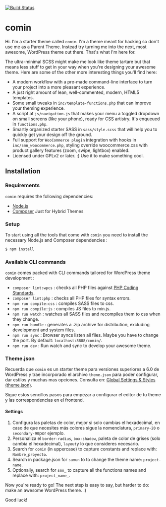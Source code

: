 [![Build Status](https://travis-ci.org/Automattic/_s.svg?branch=master)](https://travis-ci.org/Automattic/_s)

comin
===

Hi. I'm a starter theme called `comin`. I'm a theme meant for hacking so don't use me as a Parent Theme. Instead try turning me into the next, most awesome, WordPress theme out there. That's what I'm here for.

The ultra-minimal SCSS might make me look like theme tartare but that means less stuff to get in your way when you're designing your awesome theme. Here are some of the other more interesting things you'll find here:

* A modern workflow with a pre-made command-line interface to turn your project into a more pleasant experience.
* A just right amount of lean, well-commented, modern, HTML5 templates.
* Some small tweaks in `inc/template-functions.php` that can improve your theming experience.
* A script at `js/navigation.js` that makes your menu a toggled dropdown on small screens (like your phone), ready for CSS artistry. It's enqueued in `functions.php`.
* Smartly organized starter SASS in `sass/style.scss` that will help you to quickly get your design off the ground.
* Full support for `WooCommerce plugin` integration with hooks in `inc/smn_woocommerce.php`, styling override woocommerce.css with product gallery features (zoom, swipe, lightbox) enabled.
* Licensed under GPLv2 or later. :) Use it to make something cool.

Installation
---------------

### Requirements

`comin` requires the following dependencies:

- [Node.js](https://nodejs.org/)
- [Composer](https://getcomposer.org/) Just for Hybrid Themes


### Setup

To start using all the tools that come with `comin`  you need to install the necessary Node.js and Composer dependencies :

```sh
$ npm install
```

### Available CLI commands

`comin` comes packed with CLI commands tailored for WordPress theme development :

- `composer lint:wpcs` : checks all PHP files against [PHP Coding Standards](https://developer.wordpress.org/coding-standards/wordpress-coding-standards/php/).
- `composer lint:php` : checks all PHP files for syntax errors.
- `npm run compile:css` : compiles SASS files to css.
- `npm run compile:js` : compiles JS files to min.js.
- `npm run watch` : watches all SASS files and recompiles them to css when they change.
- `npm run bundle` : generates a .zip archive for distribution, excluding development and system files.
- `npm run sync` : Browser syncs listen all files. Maybe you have to change the port. By default: `localhost:8888/comin/`.
- `npm run dev` : Run watch and sync to develop your awesome theme.


### Theme.json

Recuerda que `comin` es un starter theme para versiones superiores a 6.0 de WordPress y trae incorporado el archivo `theme.json` para poder configurar, dar estilos y muchas mas opciones. Consulta en: [Global Settings & Styles (theme.json)](https://developer.wordpress.org/block-editor/how-to-guides/themes/global-settings-and-styles/).

Sigue estos sencillos pasos para empezar a configurar el editor de tu theme y las correspondencias en el frontend.

#### Settings

1. Configura las paletas de color, mejor si solo cambias el hexadecimal, en caso de que necesites más colores sigue la nomenclatura, `primary-20` o `secondary-90`por ejemplo.
2. Personaliza el `border-radius`, `box-shadow`, paleta de color de grises (solo cambia el hexadecimal), `layout`y lo que consideres necesario.
4. Search for `comin` (in uppercase) to capture constants and replace with: `Nombre_proyecto`.
5. Search in package.json for `sumun` to to change the theme name: `project-name`.
6. Optionally, search for `smn_` to capture all the functions names and replace with: `project_name_`.


Now you're ready to go! The next step is easy to say, but harder to do: make an awesome WordPress theme. :)

Good luck!
